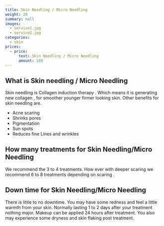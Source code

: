 ```yaml
---
title: Skin Needling / Micro Needling
weight: 20
summary: null
images:
  - service1.jpg
  - service2.jpg
categories:
  - skin
prices:
  - price:
      text: Skin Needling / Micro Needling
      amount: 180
---
```

## What is Skin needling / Micro Needling

Skin needling is Collagen induction therapy . Which means it is generating new collagen , for smoother younger firmer looking skin. Other benefits for skin needling are.

* Acne scaring
* Shrinks pores
* Pigmentation
* Sun spots
* Reduces fine Lines and wrinkles

## How many treatments for Skin Needling/Micro Needling

We recommend the 3 to 4 treatments. How ever with deeper scaring we recommend 6 to 8 treatments depending on scaring .

## Down time for Skin Needling/Micro Needling

There is little to no downtime. You may have some redness and feel a little warmth from your skin. Normally lasting 1 to 2 days after your treatment nothing major. Makeup can be applied 24 hours after treatment. You also may experience some dryness and skin flaking post treatment.